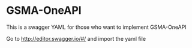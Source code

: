 # GSMA-OneAPI
This is a swagger YAML for those who want to implement GSMA-OneAPI

Go to http://editor.swagger.io/#/ and import the yaml file
